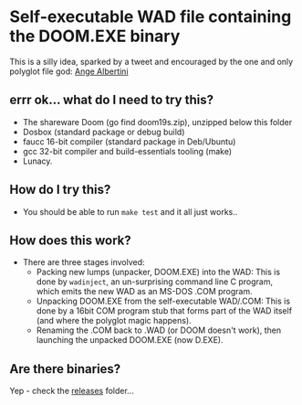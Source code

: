 # Self-executable WAD file containing the DOOM.EXE binary

This is a silly idea, sparked by a tweet and encouraged by the
one and only polyglot file god:
[Ange Albertini](https://twitter.com/angealbertini)

## errr ok... what do I need to try this?

 * The shareware Doom (go find doom19s.zip), unzipped below this folder
 * Dosbox (standard package or debug build)
 * faucc 16-bit compiler (standard package in Deb/Ubuntu)
 * gcc 32-bit compiler and build-essentials tooling (make)
 * Lunacy.

## How do I try this?

 * You should be able to run `make test` and it all just works..

## How does this work?

 * There are three stages involved:
   * Packing new lumps (unpacker, DOOM.EXE) into the WAD:
     This is done by `wadinject`, an un-surprising command line C program,
     which emits the new WAD as an MS-DOS .COM program.
   * Unpacking DOOM.EXE from the self-executable WAD/.COM:
     This is done by a 16bit COM program stub that forms part of the WAD
     itself (and where the polyglot magic happens).
   * Renaming the .COM back to .WAD (or DOOM doesn't work), then launching
     the unpacked DOOM.EXE (now D.EXE).

## Are there binaries?

Yep - check the [releases](/phlash/wadexe/releases) folder...
